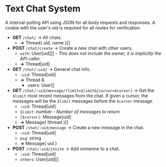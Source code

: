 # Text Chat System

A interval-polling API using JSON for all body requests and responses. A cookie with the user's uid is required for all routes for verification.

- **GET** `/chat/` -> All chats.
  - **->** Thread{ uid, name }[]
- **POST** `/chat/create` -> Create a new chat with other users.
  - `with`: User[uid][] *- This does not include the owner, it is implicitly the API caller.*
  - **->** Thread[uid]
- **GET** `/chat/:uid/` -> General chat info.
  - `:uid`: Thread[uid]
  - **->** Thread &
    - users: User[]
- **GET** `/chat/:uid/message/?limit=$limit&[cursor=$cursor]` -> Get the `$limit` most recent messages from the chat. If given a cursor, the messages will be the `$limit` messages before the `$cursor` message.
  - `:uid`: Thread[uid]
  - `$limit`: number *- Number of messages to return*
  - `[$cursor]`: Message[uid]
  - **->** Message{ !thread }[]
- **POST** `/chat/:uid/message` -> Create a new message in the chat.
  - `:uid`: Thread[uid]
  - `msg`: string
  - **->** Message{ uid }
- **POST** `/chat/:uid/invite` -> Add someone to a chat.
  - `:uid`: Thread[uid]
  - `others`: User[uid][]
